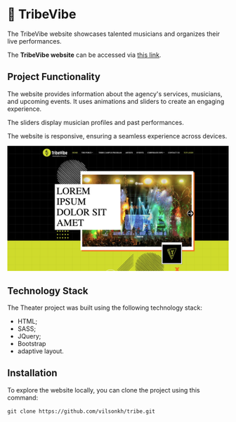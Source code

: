# 🎵 TribeVibe
The TribeVibe website showcases talented musicians and organizes their live performances.

The **TribeVibe website** can be accessed via [this link](https://projects.devilson.me/tribe).

## Project Functionality
The website provides information about the agency's services, musicians, and upcoming events. It uses animations and sliders to create an engaging experience.

The sliders display musician profiles and past performances.

The website is responsive, ensuring a seamless experience across devices.

<img width="1920" alt="TribeVibe" src="https://github.com/VilsonKh/VilsonKh/blob/main/tribe-min.webp">

## Technology Stack
The Theater project was built using the following technology stack:

-   HTML;
-   SASS;
-   JQuery;
- Bootstrap
-   adaptive layout.

## Installation
To explore the website locally, you can clone the project using this command:

```
git clone https://github.com/vilsonkh/tribe.git
```